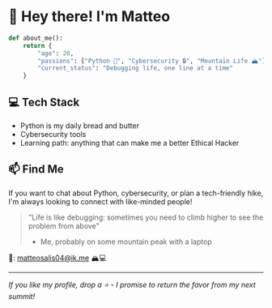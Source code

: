 # 👋 Hey there! I'm Matteo

```python
def about_me():
    return {
        "age": 20,
        "passions": ["Python 🐍", "Cybersecurity 🔒", "Mountain Life 🏔️"],
        "current_status": "Debugging life, one line at a time"
    }
```

## 💻 Tech Stack
- Python is my daily bread and butter
- Cybersecurity tools
- Learning path: anything that can make me a better Ethical Hacker
 
## 📫 Find Me
If you want to chat about Python, cybersecurity, or plan a tech-friendly hike, 
I'm always looking to connect with like-minded people!

> "Life is like debugging: sometimes you need to climb higher to see the problem from above" 
> - Me, probably on some mountain peak with a laptop

📧: matteosalis04@ik.me 🏔️💻

---
*If you like my profile, drop a ⭐️ - I promise to return the favor from my next summit!*
